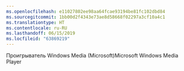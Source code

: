 ```yaml
---
ms.openlocfilehash: e11027802ee98aa64fcae93194be81fc102dbd84
ms.sourcegitcommit: 1bb00d2f4343e73ae8d58668f02297a3cf10a4c1
ms.translationtype: HT
ms.contentlocale: ru-RU
ms.lasthandoff: 06/15/2019
ms.locfileid: "63869219"
---
```

<span data-ttu-id="2ccbd-101">Проигрыватель Windows Media (Microsoft)</span><span class="sxs-lookup"><span data-stu-id="2ccbd-101">Microsoft Windows Media Player</span></span>